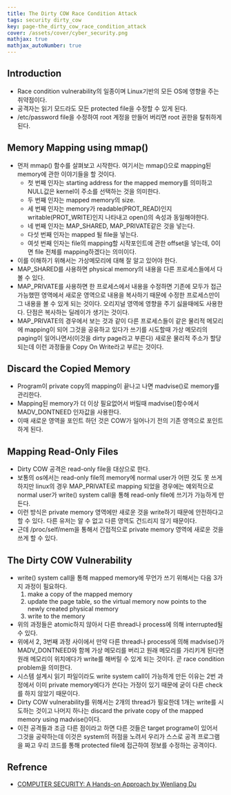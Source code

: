 ```yaml
---
title: The Dirty COW Race Condition Attack
tags: security dirty_cow
key: page-the_dirty_cow_race_condition_attack
cover: /assets/cover/cyber_security.png
mathjax: true
mathjax_autoNumber: true
---
```


## Introduction
* Race condition vulnerability의 일종이며 Linux기반의 모든 OS에 영향을 주는 취약점이다.
* 공격자는 읽기 모드라도 모든 protected file을 수정할 수 있게 된다.
* /etc/password file을 수정하여 root 계정을 만들어 버리면 root 권한을 탈취하게 된다.

## Memory Mapping using mmap()
* 먼저 mmap() 함수를 살펴보고 시작한다. 여기서는 mmap()으로 mapping된 memory에 관한 이야기들을 할 것이다.
    * 첫 번째 인자는 starting address for the mapped memory를 의미하고 NULL값은 kernel이 주소를 선택하는 것을 의미한다.
    * 두 번째 인자는 mapped memory의 size.
    * 세 번째 인자는 memory가 readable(PROT_READ)인지 writable(PROT_WRITE)인지 나타내고 open()의 속성과 동일해야한다.
    * 네 번째 인자는 MAP_SHARED, MAP_PRIVATE같은 것을 넣는다.
    * 다섯 번째 인자는 mapped 될 file을 넣는다.
    * 여섯 번째 인자는 file의 mapping할 시작포인트에 관한 offset을 넣는데, 0이면 file 전체를 mapping하겠다는 의미이다. 
* 이를 이해하기 위해서는 가상메모리에 대해 잘 알고 있어야 한다.
* MAP_SHARED를 사용하면 physical memory의 내용을 다른 프로세스들에서 다 볼 수 있다.
* MAP_PRIVATE를 사용하면 한 프로세스에서 내용을 수정하면 기존에 모두가 접근 가능했떤 영역에서 새로운 영역으로 내용을 복사하기 때문에 수정한 프로세스만이 그 내용을 볼 수 있게 되는 것이다. 오리지널 영역에 영향을 주기 싫을때에도 사용한다. 단점은 복사하는 딜레이가 생기는 것이다.
* MAP_PRIVATE의 경우에서 보는 것과 같이 다른 프로세스들이 같은 물리적 메모리에 mapping이 되어 그것을 공유하고 있다가 쓰기를 시도할때 가상 메모리의 paging이 일어나면서(이것을 dirty page라고 부른다) 새로운 물리적 주소가 할당되는데 이런 과정들을 Copy On Write라고 부르는 것이다.

## Discard the Copied Memory
* Program이 private copy의 mapping이 끝나고 나면 madvise()로 memory를 관리한다.
* Mapping된 memory가 더 이상 필요없어서 버릴때 madvise()함수에서 MADV_DONTNEED 인자값을 사용한다.
* 이때 새로운 영역을 포인트 하던 것은 COW가 일어나기 전의 기존 영역으로 포인트하게 된다.

## Mapping Read-Only Files
* Dirty COW 공격은 read-only file을 대상으로 한다.
* 보통의 os에서는 read-only file의 memory에 normal user가 어떤 것도 못 쓰게 하지만 linux의 경우 MAP_PRIVATE로 mapping 되었을 경우에는 예외적으로 normal user가 write() system call을 통해 read-only file에 쓰기가 가능하게 만든다.
* 이런 방식은 private memory 영역에만 새로운 것을 write하기 때문에 안전하다고 할 수 있다. 다른 유저는 알 수 없고 다른 영역도 건드리지 않기 때문이다.
* 근데 /proc/self/mem을 통해서 간접적으로 private memory 영역에 새로운 것을 쓰게 할 수 있다.

## The Dirty COW Vulnerability
* write() system call을 통해 mapped memory에 무언가 쓰기 위해서는 다음 3가지 과정이 필요하다.
    1. make a copy of the mapped memory
    1. update the page table, so the virtual memory now points to the newly created physical memory
    1. write to the memory
* 위의 과정들은 atomic하지 않아서 다른 thread나 process에 의해 interrupted될 수 있다.
* 위에서 2, 3번째 과정 사이에서 만약 다른 thread나 process에 의해 madvise()가 MADV_DONTNEED와 함께 가상 메모리를 버리고 원래 메모리를 가리키게 된다면 원래 메모리이 위치에다가 write를 해버릴 수 있게 되는 것이다. 곧 race condition problem을 의미한다.
* 시스템 설계시 읽기 파일이라도 write system call이 가능하게 만든 이유는 2번 과정에서 이미 private memory에다가 쓴다는 가정이 있기 때문에 굳이 다른 check를 하지 않았기 때문이다.
* Dirty COW vulnerability를 위해서는 2개의 thread가 필요한데 1개는 write를 시도하는 것이고 나머지 하나는 discard the private copy of the mapped memory using madvise()이다.
* 이전 공격들과 조금 다른 점이라고 하면 다른 것들은 target programe이 있어서 그것을 공략하는데 이것은 system의 허점을 노려서 우리가 스스로 공격 프로그램을 짜고 우리 코드를 통해 protected file에 접근하여 정보를 수정하는 공격이다.

## Refrence
* [COMPUTER SECURITY: A Hands-on Approach by Wenliang Du](https://www.amazon.com/Computer-Security-Hands-Approach-Wenliang/dp/154836794X)